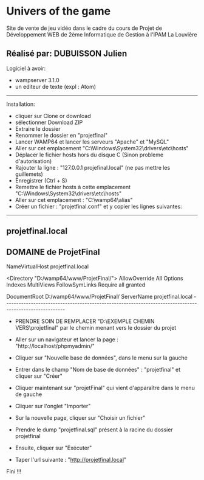 # Univers of the game

Site de vente de jeu vidéo dans le cadre du cours de Projet de Développement WEB de 2ème Informatique de Gestion à l'IPAM La Louvière

Réalisé par: DUBUISSON Julien
-----------------------------
Logiciel à avoir:
- wampserver 3.1.0
- un editeur de texte (expl : Atom)
-----------------------------------
Installation:
- cliquer sur Clone or download
- sélectionner Download ZIP
- Extraire le dossier
- Renommer le dossier en "projetfinal"
- Lancer WAMP64 et lancer les serveurs "Apache" et "MySQL"
- Aller sur cet emplacement "C:\Windows\System32\drivers\etc\hosts"
- Déplacer le fichier hosts hors du disque C (Sinon probleme d'autorisation)
- Rajouter la ligne : "127.0.0.1 projefinal.local" (ne pas mettre les guillemets)
- Enregistrer (Ctrl + S)
- Remettre le fichier hosts à cette emplacement "C:\Windows\System32\drivers\etc\hosts"
- Aller sur cet emplacement : "C:\wamp64\alias"
- Créer un fichier : "projetfinal.conf" et y copier les lignes suivantes:
-------------------------------------------------------------------------
 ## projetfinal.local
 ## DOMAINE de ProjetFinal

NameVirtualHost projetfinal.local

<Directory "D:/wamp64/www/ProjetFinal/">
AllowOverride All
Options Indexes MultiViews FollowSymLinks
Require all granted
</Directory>

<VirtualHost projetfinal.local>
DocumentRoot D:/wamp64/www/ProjetFinal/
ServerName projetfinal.local
</VirtualHost>
-------------------------------------------------------------------------------------------------------

- PRENDRE SOIN DE REMPLACER "D:\EXEMPLE CHEMIN VERS\projetfinal" par le chemin menant vers le dossier du projet

- Aller sur un navigateur et lancer la page : "http://localhost/phpmyadmin/"
- Cliquer sur "Nouvelle base de données", dans le menu sur la gauche
- Entrer dans le champ "Nom de base de données" : "projetfinal" et cliquer sur "Créer"
- Cliquer maintenant sur "projetFinal" qui vient d'apparaître dans le menu de gauche
- Cliquer sur l'onglet "Importer"
- Sur la nouvelle page, cliquer sur "Choisir un fichier"
- Prendre le dump "projetfinal.sql" présent à la racine du dossier projetfinal
- Ensuite, cliquer sur "Exécuter"
- Taper l'url suivante : "http://projetfinal.local"

Fini !!!
